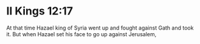 # II Kings 12:17

At that time Hazael king of Syria went up and fought against Gath and took it. But when Hazael set his face to go up against Jerusalem,
